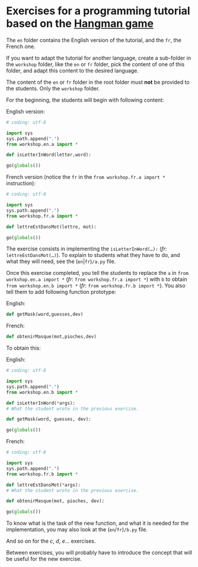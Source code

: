 # Exercises for a programming tutorial based on the [Hangman game](https://q37.info/s/gtdtk4hp)

The `en` folder contains the English version of the tutorial, and the `fr`, the French one.

If you want to adapt the tutorial for another language, create a sub-folder in the `workshop` folder, like the `en` or `fr` folder, pick the content of one of this folder, and adapt this content to the desired language.

The content of the `en` or `fr` folder in the root folder must **not** be provided to the students. Only the `workshop` folder.

For the beginning, the students will begin with following content:

English version:

```python
# coding: utf-8

import sys
sys.path.append(".")
from workshop.en.a import *

def isLetterInWord(letter,word):

go(globals())

```

French version (notice the `fr` in the `from workshop.fr.a import *` instruction):

```python
# coding: utf-8

import sys
sys.path.append(".")
from workshop.fr.a import *

def lettreEstDansMot(lettre, mot):

go(globals())
```

The exercise consists in implementing the `isLetterInWord(…):` (*fr*: `lettreEstDansMot(…)`). To explain to students what they have to do, and what they will need, see the (`en`|`fr`)`/a.py` file.

Once this exercise completed, you tell the students to replace the `a` in `from workshop.en.a import *` (*fr*: `from workshop.fr.a import *`) with `b` to obtain `from workshop.en.b import *` (*fr*: `from workshop.fr.b import *`). You also tell them to add following function prototype:

English:

```python
def getMask(word,guesses,dev)
```

French:

```python
def obtenirMasque(mot,pioches,dev)
```

To obtain this:

English:

```python
# coding: utf-8

import sys
sys.path.append(".")
from workshop.en.b import *

def isLetterInWord(*args):
# What the student wrote in the previous exercise.

def getMask(word, guesses, dev):

go(globals())
```

French:

```python
# coding: utf-8

import sys
sys.path.append(".")
from workshop.fr.b import *

def lettreEstDansMot(*args):
# What the student wrote in the previous exercise.

def obtenirMasque(mot, pioches, dev):

go(globals())
```

To know what is the task of the new function, and what it is needed for the implementation, you may also look at the (`en`/`fr`)`/b.py` file.

And so on for the *c*, *d*, *e*… exercises.

Between exercises, you will probably have to introduce the concept that will be useful for the new exercise.
